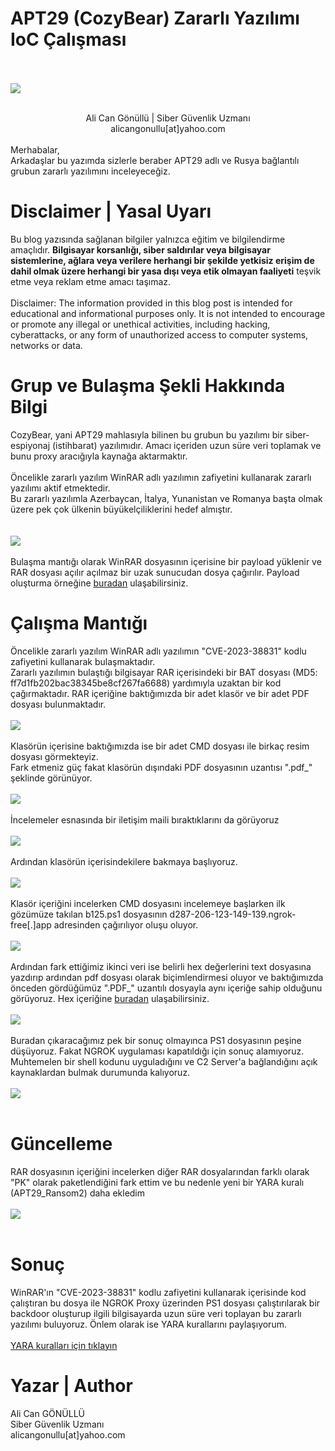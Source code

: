 # APT29 (CozyBear) Zararlı Yazılımı IoC Çalışması

<br><br>
<img src="russian_salad.png">
<br><br>
<p>
    <center>Ali Can Gönüllü | Siber Güvenlik Uzmanı <br>alicangonullu[at]yahoo.com</center><br>
    Merhabalar,<br>
    Arkadaşlar bu yazımda sizlerle beraber APT29 adlı ve Rusya bağlantılı grubun zararlı yazılımını inceleyeceğiz.
</p>

# Disclaimer | Yasal Uyarı
<p>
  Bu blog yazısında sağlanan bilgiler yalnızca eğitim ve bilgilendirme amaçlıdır. <b>Bilgisayar korsanlığı, siber saldırılar veya bilgisayar sistemlerine, ağlara veya verilere herhangi bir şekilde yetkisiz erişim de dahil olmak üzere herhangi bir yasa dışı veya etik olmayan faaliyeti</b> teşvik etme veya reklam etme amacı taşımaz.
<br><br>
  Disclaimer: The information provided in this blog post is intended for educational and informational purposes only. It is not intended to encourage or promote any illegal or unethical activities, including hacking, cyberattacks, or any form of unauthorized access to computer systems, networks or data.
</p>

# Grup ve Bulaşma Şekli Hakkında Bilgi
<p>
    CozyBear, yani APT29 mahlasıyla bilinen bu grubun bu yazılımı bir siber-espiyonaj (istihbarat) yazılımıdır. Amacı içeriden uzun süre veri toplamak ve bunu proxy aracığıyla kaynağa aktarmaktır.
    <br><br>
    Öncelikle zararlı yazılım WinRAR adlı yazılımın zafiyetini kullanarak zararlı yazılımı aktif etmektedir.<br>
    Bu zararlı yazılımla Azerbaycan, İtalya, Yunanistan ve Romanya başta olmak üzere pek çok ülkenin büyükelçiliklerini hedef almıştır.<br>
    <br><br>
    <img src="target_countries.png">
    <br><br>
    Bulaşma mantığı olarak WinRAR dosyasının içerisine bir payload yüklenir ve RAR dosyası açılır açılmaz bir uzak sunucudan dosya çağırılır. Payload oluşturma örneğine <a href="https://packetstormsecurity.com/files/174573/WinRAR-Remote-Code-Execution.html">buradan</a> ulaşabilirsiniz.
</p>

# Çalışma Mantığı
<p>
    Öncelikle zararlı yazılım WinRAR adlı yazılımın "CVE-2023-38831" kodlu zafiyetini kullanarak bulaşmaktadır.<br>
    Zararlı yazılımın bulaştığı bilgisayar RAR içerisindeki bir BAT dosyası (MD5: ff7d1fb202bac38345be8cf267fa6688) yardımıyla uzaktan bir kod çağırmaktadır.
    RAR içeriğine baktığımızda bir adet klasör ve bir adet PDF dosyası bulunmaktadır.
    <br><br>
    <img src="rar_inside.png">
    <br><br>
    Klasörün içerisine baktığımızda ise bir adet CMD dosyası ile birkaç resim dosyası görmekteyiz.<br>
    Fark etmeniz güç fakat klasörün dışındaki PDF dosyasının uzantısı ".pdf_" şeklinde görünüyor.
    <br><br>
    <img src="rar_inside2.png">
    <br><br>
    İncelemeler esnasında bir iletişim maili bıraktıklarını da görüyoruz
    <br><br>
    <img src="contact_info.png">
    <br><br>
    Ardından klasörün içerisindekilere bakmaya başlıyoruz.
    <br><br>
    <img src="folder_inside.png">
    <br><br>
     Klasör içeriğini incelerken CMD dosyasını incelemeye başlarken ilk gözümüze takılan b125.ps1 dosyasının  d287-206-123-149-139.ngrok-free[.]app adresinden çağırılıyor oluşu oluyor.
    <br><br>
    <img src="cmd_inside.png">
    <br><br>
    Ardından fark ettiğimiz ikinci veri ise belirli hex değerlerini text dosyasına yazdırıp ardından pdf dosyası olarak biçimlendirmesi oluyor ve baktığımızda önceden gördüğümüz ".PDF_" uzantılı dosyayla aynı içeriğe sahip olduğunu görüyoruz. Hex içeriğine <a href="apt29_pdf.txt">buradan</a> ulaşabilirsiniz.
    <br><br>
    <img src="pdf_file.png">
    <br><br>
    Buradan çıkaracağımız pek bir sonuç olmayınca PS1 dosyasının peşine düşüyoruz. Fakat NGROK uygulaması kapatıldığı için sonuç alamıyoruz. Muhtemelen bir shell kodunu uyguladığını ve C2 Server'a bağlandığını açık kaynaklardan bulmak durumunda kalıyoruz.
    <br><br>
    <img src="ngrok_error.png">
    <br><br>
</p>

# Güncelleme
<p>
    RAR dosyasının içeriğini incelerken diğer RAR dosyalarından farklı olarak "PK" olarak paketlendiğini fark ettim ve bu nedenle yeni bir YARA kuralı (APT29_Ransom2) daha ekledim
    <br><br>
    <img src="normal_vs_cve.png">
    <br><br>
</p>

# Sonuç
<p>
    WinRAR'ın "CVE-2023-38831" kodlu zafiyetini kullanarak içerisinde kod çalıştıran bu dosya ile NGROK Proxy üzerinden PS1 dosyası çalıştırılarak bir backdoor oluşturup ilgili bilgisayarda uzun süre veri toplayan bu zararlı yazılımı buluyoruz. Önlem olarak ise YARA kurallarını paylaşıyorum.
    <br><br>
    <a href="apt29_rules.yara">YARA kuralları için tıklayın</a>
</p>

# Yazar | Author 
<p>
  Ali Can GÖNÜLLÜ<br>
  Siber Güvenlik Uzmanı<br>
  alicangonullu[at]yahoo.com
</p>
